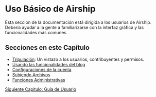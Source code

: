 # Uso Básico de Airship

Esta seccion de la documentación está dirigida a los usuarios de Airship. Debería
ayudar a la gente a familiarizarse con la interfaz gráfica y las funcionalidades más comunes.

## Secciones en este Capítulo 

  * [Tripulación](01-Crew.md): Un vistazo a los usuarios, contribuyentes y permisos.
  * [Usando las funcionalidades del blog](02-Blog.md)
  * [Configuraciones de la cuenta](03-Account.md)
  * [Subiendo Archivos](04-Files.md)
  * [Funciones Administrativas](admin-features)

[Siguiente Capítulo: Guía de Usuario](../03-end-users-guide)

